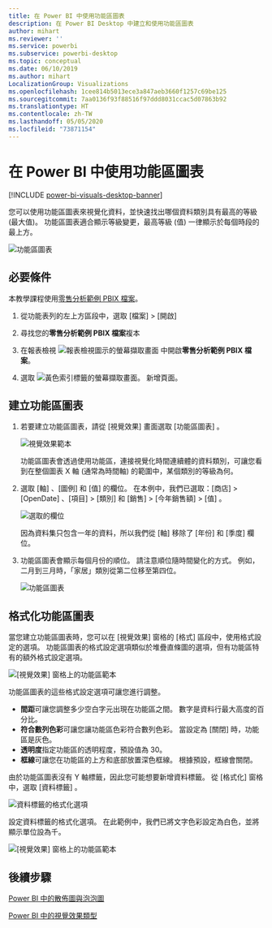 ```yaml
---
title: 在 Power BI 中使用功能區圖表
description: 在 Power BI Desktop 中建立和使用功能區圖表
author: mihart
ms.reviewer: ''
ms.service: powerbi
ms.subservice: powerbi-desktop
ms.topic: conceptual
ms.date: 06/10/2019
ms.author: mihart
LocalizationGroup: Visualizations
ms.openlocfilehash: 1cee814b5013ece3a847aeb3660f1257c69be125
ms.sourcegitcommit: 7aa0136f93f88516f97ddd8031ccac5d07863b92
ms.translationtype: HT
ms.contentlocale: zh-TW
ms.lasthandoff: 05/05/2020
ms.locfileid: "73871154"
---
```

# <a name="use-ribbon-charts-in-power-bi"></a>在 Power BI 中使用功能區圖表

[!INCLUDE [power-bi-visuals-desktop-banner](../includes/power-bi-visuals-desktop-banner.md)]

您可以使用功能區圖表來視覺化資料，並快速找出哪個資料類別具有最高的等級 (最大值)。 功能區圖表適合顯示等級變更，最高等級 (值) 一律顯示於每個時段的最上方。 

![功能區圖表](media/desktop-ribbon-charts/ribbon-charts-01.png)

## <a name="prerequisites"></a>必要條件

本教學課程使用[零售分析範例 PBIX 檔案](https://download.microsoft.com/download/9/6/D/96DDC2FF-2568-491D-AAFA-AFDD6F763AE3/Retail%20Analysis%20Sample%20PBIX.pbix)。

1. 從功能表列的左上方區段中，選取 [檔案]   > [開啟] 
   
2. 尋找您的**零售分析範例 PBIX 檔案**複本

1. 在報表檢視 ![報表檢視圖示的螢幕擷取畫面](media/power-bi-visualization-kpi/power-bi-report-view.png) 中開啟**零售分析範例 PBIX 檔案**。

1. 選取 ![黃色索引標籤的螢幕擷取畫面。](media/power-bi-visualization-kpi/power-bi-yellow-tab.png) 新增頁面。

## <a name="create-a-ribbon-chart"></a>建立功能區圖表

1. 若要建立功能區圖表，請從 [視覺效果]  畫面選取 [功能區圖表]  。

    ![視覺效果範本](media/desktop-ribbon-charts/power-bi-template.png)

    功能區圖表會透過使用功能區，連接視覺化時間連續體的資料類別，可讓您看到在整個圖表 X 軸 (通常為時間軸) 的範圍中，某個類別的等級為何。

2. 選取 [軸]  、[圖例]  和 [值]  的欄位。  在本例中，我們已選取：[商店]   > [OpenDate]  、[項目]   > [類別]  和 [銷售]   > [今年銷售額]   > [值]  。  

    ![選取的欄位](media/desktop-ribbon-charts/power-bi-ribbon-values.png)

    因為資料集只包含一年的資料，所以我們從 [軸]  移除了 [年份]  和 [季度]  欄位。

3. 功能區圖表會顯示每個月份的順位。 請注意順位隨時間變化的方式。 例如，二月到三月時，「家居」類別從第二位移至第四位。

    ![功能區圖表](media/desktop-ribbon-charts/power-bi-ribbon.png)

## <a name="format-a-ribbon-chart"></a>格式化功能區圖表
當您建立功能區圖表時，您可以在 [視覺效果]  窗格的 [格式]  區段中，使用格式設定的選項。 功能區圖表的格式設定選項類似於堆疊直條圖的選項，但有功能區特有的額外格式設定選項。

![[視覺效果] 窗格上的功能區範本](media/desktop-ribbon-charts/power-bi-format-ribbon.png)

功能區圖表的這些格式設定選項可讓您進行調整。

* **間距**可讓您調整多少空白字元出現在功能區之間。 數字是資料行最大高度的百分比。
* **符合數列色彩**可讓您讓功能區色彩符合數列色彩。 當設定為 [關閉]  時，功能區是灰色。
* **透明度**指定功能區的透明程度，預設值為 30。
* **框線**可讓您在功能區的上方和底部放置深色框線。 根據預設，框線會關閉。

由於功能區圖表沒有 Y 軸標籤，因此您可能想要新增資料標籤。 從 [格式化] 窗格中，選取 [資料標籤]  。 

![資料標籤的格式化選項](media/desktop-ribbon-charts/power-bi-labels.png)

設定資料標籤的格式化選項。 在此範例中，我們已將文字色彩設定為白色，並將顯示單位設為千。

![[視覺效果] 窗格上的功能區範本](media/desktop-ribbon-charts/power-bi-data-labels.png)

## <a name="next-steps"></a>後續步驟

[Power BI 中的散佈圖與泡泡圖](power-bi-visualization-scatter.md)

[Power BI 中的視覺效果類型](power-bi-visualization-types-for-reports-and-q-and-a.md)
